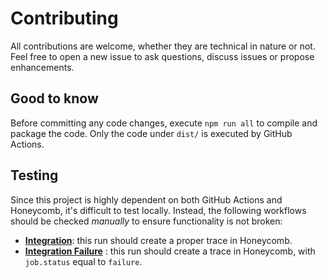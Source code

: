 # Contributing

All contributions are welcome, whether they are technical in nature or not. Feel free to open a new issue to ask questions, discuss issues or propose enhancements.

## Good to know

Before committing any code changes, execute `npm run all` to compile and package the code. Only the code under `dist/` is executed by GitHub Actions.

## Testing

Since this project is highly dependent on both GitHub Actions and Honeycomb, it's difficult to test locally. Instead, the following workflows should be checked _manually_ to ensure functionality is not broken:

- [**Integration**](https://github.com/kvrhdn/gha-buildevents/actions?query=workflow%3AIntegration): this run should create a proper trace in Honeycomb.
- [**Integration Failure**](https://github.com/kvrhdn/gha-buildevents/actions?query=workflow%3A%22Integration+Failure%22) : this run should create a trace in Honeycomb, with `job.status` equal to `failure`.
